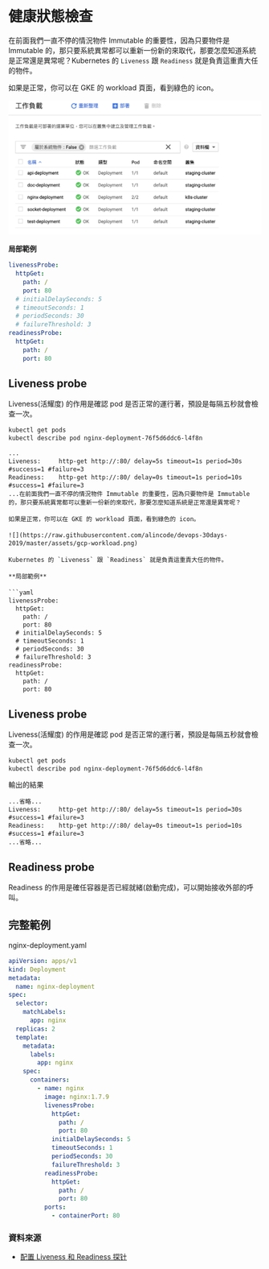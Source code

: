 # 健康狀態檢查

在前面我們一直不停的情況物件 Immutable 的重要性，因為只要物件是 Immutable 的，那只要系統異常都可以重新一份新的來取代，那要怎麼知道系統是正常還是異常呢？Kubernetes 的 `Liveness` 跟 `Readiness` 就是負責這重責大任的物件。

如果是正常，你可以在 GKE 的 workload 頁面，看到綠色的 icon。

![](https://raw.githubusercontent.com/alincode/devops-30days-2019/master/assets/gcp-workload.png)

**局部範例**

```yaml
livenessProbe:
  httpGet:
    path: /
    port: 80
  # initialDelaySeconds: 5
  # timeoutSeconds: 1
  # periodSeconds: 30
  # failureThreshold: 3
readinessProbe:
  httpGet:
    path: /
    port: 80
```

## Liveness probe

Liveness(活耀度) 的作用是確認 pod 是否正常的運行著，預設是每隔五秒就會檢查一次。

```
kubectl get pods
kubectl describe pod nginx-deployment-76f5d6ddc6-l4f8n
```

````
...
Liveness:     http-get http://:80/ delay=5s timeout=1s period=30s #success=1 #failure=3
Readiness:    http-get http://:80/ delay=0s timeout=1s period=10s #success=1 #failure=3
...在前面我們一直不停的情況物件 Immutable 的重要性，因為只要物件是 Immutable 的，那只要系統異常都可以重新一份新的來取代，那要怎麼知道系統是正常還是異常呢？

如果是正常，你可以在 GKE 的 workload 頁面，看到綠色的 icon。

![](https://raw.githubusercontent.com/alincode/devops-30days-2019/master/assets/gcp-workload.png)

Kubernetes 的 `Liveness` 跟 `Readiness` 就是負責這重責大任的物件。

**局部範例**

```yaml
livenessProbe:
  httpGet:
    path: /
    port: 80
  # initialDelaySeconds: 5
  # timeoutSeconds: 1
  # periodSeconds: 30
  # failureThreshold: 3
readinessProbe:
  httpGet:
    path: /
    port: 80
````

## Liveness probe

Liveness(活耀度) 的作用是確認 pod 是否正常的運行著，預設是每隔五秒就會檢查一次。

```
kubectl get pods
kubectl describe pod nginx-deployment-76f5d6ddc6-l4f8n
```

輸出的結果

```
...省略...
Liveness:     http-get http://:80/ delay=5s timeout=1s period=30s #success=1 #failure=3
Readiness:    http-get http://:80/ delay=0s timeout=1s period=10s #success=1 #failure=3
...省略...
```

## Readiness probe

Readiness 的作用是確任容器是否已經就緒(啟動完成)，可以開始接收外部的呼叫。

## 完整範例

nginx-deployment.yaml

```yaml
apiVersion: apps/v1
kind: Deployment
metadata:
  name: nginx-deployment
spec:
  selector:
    matchLabels:
      app: nginx
  replicas: 2
  template:
    metadata:
      labels:
        app: nginx
    spec:
      containers:
        - name: nginx
          image: nginx:1.7.9
          livenessProbe:
            httpGet:
              path: /
              port: 80
            initialDelaySeconds: 5
            timeoutSeconds: 1
            periodSeconds: 30
            failureThreshold: 3
          readinessProbe:
            httpGet:
              path: /
              port: 80
          ports:
            - containerPort: 80
```

### 資料來源

- [配置 Liveness 和 Readiness 探针](https://k8smeetup.github.io/docs/tasks/configure-pod-container/configure-liveness-readiness-probes/)
